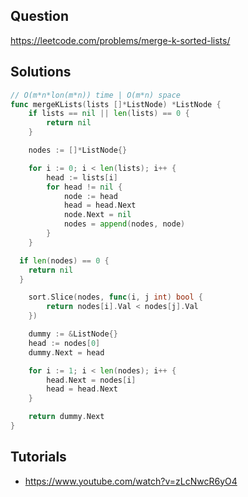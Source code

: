 ## Question

https://leetcode.com/problems/merge-k-sorted-lists/

## Solutions

```go
// O(m*n*lon(m*n)) time | O(m*n) space
func mergeKLists(lists []*ListNode) *ListNode {
	if lists == nil || len(lists) == 0 {
		return nil
	}

	nodes := []*ListNode{}

	for i := 0; i < len(lists); i++ {
		head := lists[i]
		for head != nil {
			node := head
			head = head.Next
			node.Next = nil
			nodes = append(nodes, node)
		}
	}

  if len(nodes) == 0 {
    return nil
  }

	sort.Slice(nodes, func(i, j int) bool {
		return nodes[i].Val < nodes[j].Val
	})

	dummy := &ListNode{}
	head := nodes[0]
	dummy.Next = head

	for i := 1; i < len(nodes); i++ {
		head.Next = nodes[i]
		head = head.Next
	}

	return dummy.Next
}
```

## Tutorials

- https://www.youtube.com/watch?v=zLcNwcR6yO4
